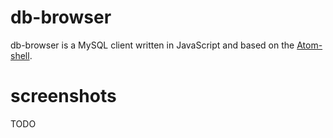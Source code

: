 # db-browser
db-browser is a MySQL client written in JavaScript and based on the [Atom-shell](https://github.com/atom/atom-shell).

# screenshots
TODO